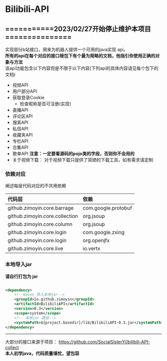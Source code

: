 # Bilibili-API
## ===========2023/02/27开始停止维护本项目===============
实现部分b站接口，用来为机器人提供一个可用的java实现 api。  
**所有的api在每个对应的接口根包下有个最为简略的文档，他指引你使用正确的对象与方法**  
该api功能包含以下内容但是不限于以下内容(下列api的具体内容请见每个包下的文档)

* 视频API
* 用户部分API
* 获取登录Cookie
    * 检查昵称是否可注册(实现)
* 直播API
* 评论区API
* 搜索API
* 私信API
* 收藏夹API
* 专栏API
* 合集API
* 歌单API
  **注意：一定要看源码的pojo类的字段，否则你不会用的**
* 关于视频下载： 对于视频下载只提供了简陋的下载工具，如有需求请定制

### 依赖对应

阐述每层代码对应的不共用依赖

| 代码层                         | 依赖                |
| :----------------------------- | :------------------ |
| github.zimoyin.core.barrage    | com.google.protobuf |
| github.zimoyin.core.collection | org.jsoup           |
| github.zimoyin.core.column     | org.jsoup           |
| github.zimoyin.core.login      | com.google.zxing    |
| github.zimoyin.core.login      | org.openjfx         |
| github.zimoyin.core.live       | io.vertx            |

### 本地导入jar
**请自行打包为 jar**
```xml

<dependency>
    <!--maven 导入本地jar-->
    <groupId>io.github.zimoyin</groupId>
    <artifactId>BilibiliAPI</artifactId>
    <version>0.3</version>
    <scope>system</scope>
    <!-- 本地jar 路径-->
    <systemPath>${project.basedir}/lib/BilibiliAPI-0.3.jar</systemPath>
</dependency>
```

----
大部分的接口来源于项目： https://github.com/SocialSisterYi/bilibili-API-collect  
**本人初学java，代码质量堪忧，望包容**  
